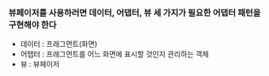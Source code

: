 ### 뷰페이저를 사용하러면 데이터, 어댑터, 뷰 세 가지가 필요한 어댑터 패턴을 구현해야 한다
- 데이터 : 프래그먼트(화면)   
- 어탭터 : 프래그먼트를 어느 화면에 표시할 것인지 관리하는 객체   
- 뷰 : 뷰페이저
